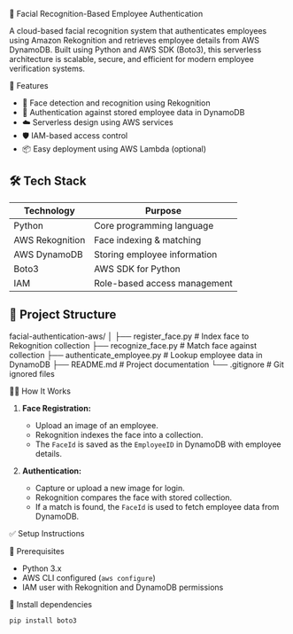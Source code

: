 👤 Facial Recognition-Based Employee Authentication

A cloud-based facial recognition system that authenticates employees using Amazon Rekognition and retrieves employee details from AWS DynamoDB. Built using Python and AWS SDK (Boto3), this serverless architecture is scalable, secure, and efficient for modern employee verification systems.

 🚀 Features

- 📸 Face detection and recognition using Rekognition
- 🔐 Authentication against stored employee data in DynamoDB
- ☁️ Serverless design using AWS services
- 🛡️ IAM-based access control
- 📦 Easy deployment using AWS Lambda (optional)

## 🛠️ Tech Stack

| Technology      | Purpose                       |
|-----------------|-------------------------------|
| Python          | Core programming language     |
| AWS Rekognition | Face indexing & matching      |
| AWS DynamoDB    | Storing employee information  |
| Boto3           | AWS SDK for Python            |
| IAM             | Role-based access management  |

## 📂 Project Structure

facial-authentication-aws/
│
├── register_face.py # Index face to Rekognition collection
├── recognize_face.py # Match face against collection
├── authenticate_employee.py # Lookup employee data in DynamoDB
├── README.md # Project documentation
└── .gitignore # Git ignored files

🧑‍💻 How It Works

1. **Face Registration:**
   - Upload an image of an employee.
   - Rekognition indexes the face into a collection.
   - The `FaceId` is saved as the `EmployeeID` in DynamoDB with employee details.

2. **Authentication:**
   - Capture or upload a new image for login.
   - Rekognition compares the face with stored collection.
   - If a match is found, the `FaceId` is used to fetch employee data from DynamoDB.

✅ Setup Instructions

🔹 Prerequisites

- Python 3.x
- AWS CLI configured (`aws configure`)
- IAM user with Rekognition and DynamoDB permissions

🔹 Install dependencies

```bash
pip install boto3

